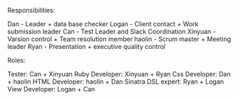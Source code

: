 Responsibilities:

Dan - Leader + data base checker
Logan - Client contact + Work submission leader
Can - Test Leader and Slack Coordination 
Xinyuan - Varsion control + Team resolution member
haolin - Scrum master + Meeting leader
Ryan - Presentation + executive quality control 


Roles:

Tester: Can + Xinyuan 
Ruby Developer: Xinyuan + Ryan 
Css Developer: Dan + haolin 
HTML Developer: haolin + Dan
Sinatra DSL expert: Ryan +  Logan 
View Developer: Logan + Can

